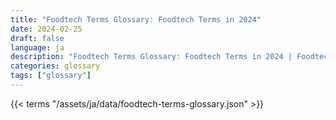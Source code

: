 ```yaml
---
title: "Foodtech Terms Glossary: Foodtech Terms in 2024"  
date: 2024-02-25
draft: false
language: ja
description: "Foodtech Terms Glossary: Foodtech Terms in 2024 | Foodtech Terms Glossary"
categories: glossary
tags: ["glossary"]
---
```


{{< terms "/assets/ja/data/foodtech-terms-glossary.json" >}}